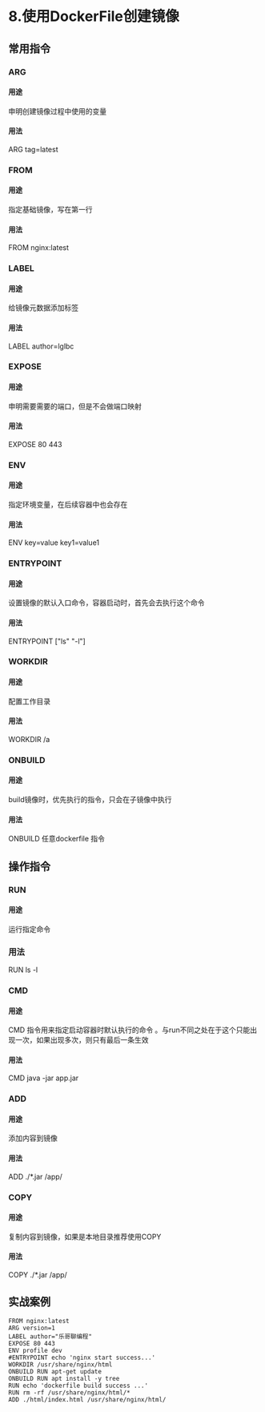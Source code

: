 # 8.使用DockerFile创建镜像

## 常用指令
### ARG
#### 用途
申明创建镜像过程中使用的变量
#### 用法
ARG tag=latest
### FROM
#### 用途
指定基础镜像，写在第一行
#### 用法
FROM nginx:latest
### LABEL
#### 用途
给镜像元数据添加标签
#### 用法
LABEL author=lglbc
### EXPOSE
#### 用途
申明需要需要的端口，但是不会做端口映射
#### 用法
EXPOSE 80 443
### ENV
#### 用途
指定环境变量，在后续容器中也会存在
#### 用法
ENV key=value key1=value1
### ENTRYPOINT
#### 用途
设置镜像的默认入口命令，容器启动时，首先会去执行这个命令
#### 用法
ENTRYPOINT  ["ls" "-l"]
### WORKDIR
#### 用途
配置工作目录
#### 用法
WORKDIR /a
### ONBUILD
#### 用途
build镜像时，优先执行的指令，只会在子镜像中执行
#### 用法
ONBUILD 任意dockerfile 指令
## 操作指令
### RUN
#### 用途
运行指定命令
### 用法
RUN ls -l
### CMD
#### 用途
CMD 指令用来指定启动容器时默认执行的命令 。与run不同之处在于这个只能出现一次，如果出现多次，则只有最后一条生效
#### 用法
CMD java -jar app.jar
### ADD
#### 用途
添加内容到镜像
#### 用法
ADD ./*.jar /app/
### COPY
#### 用途
复制内容到镜像，如果是本地目录推荐使用COPY
#### 用法
COPY ./*.jar /app/
## 实战案例
```
FROM nginx:latest
ARG version=1
LABEL author="乐哥聊编程"
EXPOSE 80 443
ENV profile dev
#ENTRYPOINT echo 'nginx start success...'
WORKDIR /usr/share/nginx/html
ONBUILD RUN apt-get update
ONBUILD RUN apt install -y tree
RUN echo 'dockerfile build success ...'
RUN rm -rf /usr/share/nginx/html/*
ADD ./html/index.html /usr/share/nginx/html/
```
